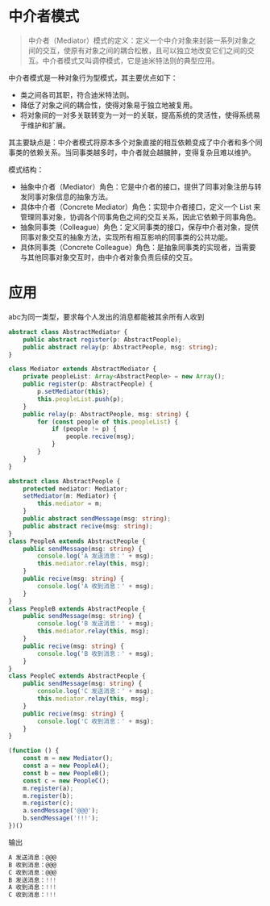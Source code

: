 # 中介者模式


>  中介者（Mediator）模式的定义：定义一个中介对象来封装一系列对象之间的交互，使原有对象之间的耦合松散，且可以独立地改变它们之间的交互。中介者模式又叫调停模式，它是迪米特法则的典型应用。

中介者模式是一种对象行为型模式，其主要优点如下：
- 类之间各司其职，符合迪米特法则。
- 降低了对象之间的耦合性，使得对象易于独立地被复用。
- 将对象间的一对多关联转变为一对一的关联，提高系统的灵活性，使得系统易于维护和扩展。

其主要缺点是：中介者模式将原本多个对象直接的相互依赖变成了中介者和多个同事类的依赖关系。当同事类越多时，中介者就会越臃肿，变得复杂且难以维护。


模式结构：
- 抽象中介者（Mediator）角色：它是中介者的接口，提供了同事对象注册与转发同事对象信息的抽象方法。
- 具体中介者（Concrete Mediator）角色：实现中介者接口，定义一个 List 来管理同事对象，协调各个同事角色之间的交互关系，因此它依赖于同事角色。
- 抽象同事类（Colleague）角色：定义同事类的接口，保存中介者对象，提供同事对象交互的抽象方法，实现所有相互影响的同事类的公共功能。
- 具体同事类（Concrete Colleague）角色：是抽象同事类的实现者，当需要与其他同事对象交互时，由中介者对象负责后续的交互。



# 应用

abc为同一类型，要求每个人发出的消息都能被其余所有人收到


```ts
abstract class AbstractMediator {
    public abstract register(p: AbstractPeople);
    public abstract relay(p: AbstractPeople, msg: string);
}

class Mediator extends AbstractMediator {
    private peopleList: Array<AbstractPeople> = new Array();
    public register(p: AbstractPeople) {
        p.setMediator(this);
        this.peopleList.push(p);
    }
    public relay(p: AbstractPeople, msg: string) {
        for (const people of this.peopleList) {
            if (people != p) {
                people.recive(msg);
            }
        }
    }
}

abstract class AbstractPeople {
    protected mediator: Mediator;
    setMediator(m: Mediator) {
        this.mediator = m;
    }
    public abstract sendMessage(msg: string);
    public abstract recive(msg: string);
}
class PeopleA extends AbstractPeople {
    public sendMessage(msg: string) {
        console.log('A 发送消息：' + msg);
        this.mediator.relay(this, msg);
    }
    public recive(msg: string) {
        console.log('A 收到消息：' + msg);
    }
}
class PeopleB extends AbstractPeople {
    public sendMessage(msg: string) {
        console.log('B 发送消息：' + msg);
        this.mediator.relay(this, msg);
    }
    public recive(msg: string) {
        console.log('B 收到消息：' + msg);
    }
}
class PeopleC extends AbstractPeople {
    public sendMessage(msg: string) {
        console.log('C 发送消息：' + msg);
        this.mediator.relay(this, msg);
    }
    public recive(msg: string) {
        console.log('C 收到消息：' + msg);
    }
}

(function () {
    const m = new Mediator();
    const a = new PeopleA();
    const b = new PeopleB();
    const c = new PeopleC();
    m.register(a);
    m.register(b);
    m.register(c);
    a.sendMessage('@@@');
    b.sendMessage('!!!');
})()
```

输出
```ts
A 发送消息：@@@
B 收到消息：@@@
C 收到消息：@@@
B 发送消息：!!!
A 收到消息：!!!
C 收到消息：!!!
```